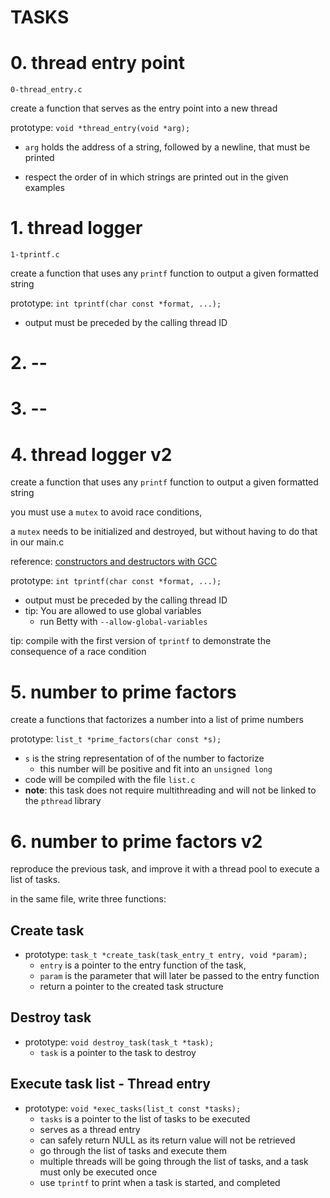 # TASKS

# 0. thread entry point

`0-thread_entry.c`

create a function that serves as the entry point into a new thread

prototype: `void *thread_entry(void *arg);`
- `arg` holds the address of a string, followed by a newline, that must be
printed

- respect the order of in which strings are printed out in the given examples

# 1. thread logger

`1-tprintf.c`

create a function that uses any `printf` function to output a given formatted
string

prototype: `int tprintf(char const *format, ...);`
- output must be preceded by the calling thread ID

# 2. --

# 3. --

# 4. thread logger v2

create a function that uses any `printf` function to output a given formatted
string

you must use a `mutex` to avoid race conditions,

a `mutex` needs to be initialized and destroyed, but without having to do that
in our main.c

reference: [constructors and destructors with GCC]()

prototype: `int tprintf(char const *format, ...);`

- output must be preceded by the calling thread ID
- tip: You are allowed to use global variables
	- run Betty with `--allow-global-variables`

tip: compile with the first version of `tprintf` to demonstrate the consequence
of a race condition

# 5. number to prime factors

create a functions that factorizes a number into a list of prime numbers

prototype: `list_t *prime_factors(char const *s);`
- `s` is the string representation of of the number to factorize
	- this number will be positive and fit into an `unsigned long`
- code will be compiled with the file `list.c`
- **note**: this task does not require multithreading and will not be linked to
the `pthread` library

# 6. number to prime factors v2

reproduce the previous task, and improve it with a thread pool to execute a list
of tasks.

in the same file, write three functions:

## Create task

- prototype: `task_t *create_task(task_entry_t entry, void *param);`
	- `entry` is a pointer to the entry function of the task,
	- `param` is the parameter that will later be passed to the entry function
	- return a pointer to the created task structure

## Destroy task

- prototype: `void destroy_task(task_t *task);`
	- `task` is a pointer to the task to destroy

## Execute task list - Thread entry

- prototype: `void *exec_tasks(list_t const *tasks);`
	- `tasks` is a pointer to the list of tasks to be executed
	- serves as a thread entry
	- can safely return NULL as its return value will not be retrieved
	- go through the list of tasks and execute them
	- multiple threads will be going through the list of tasks, and a task must
	only be executed once
	- use `tprintf` to print when a task is started, and completed

